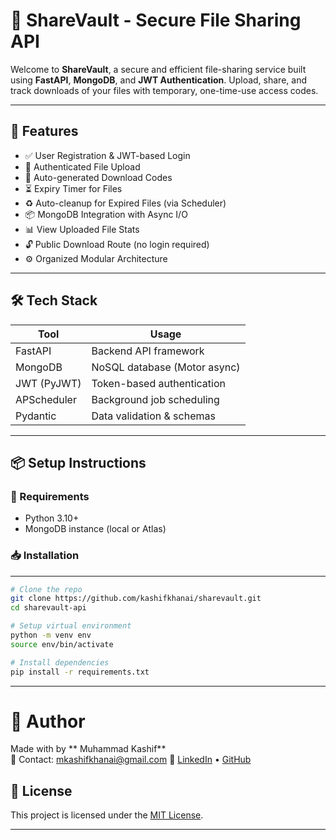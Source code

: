 # 🔐 ShareVault - Secure File Sharing API

Welcome to **ShareVault**, a secure and efficient file-sharing service built using **FastAPI**, **MongoDB**, and **JWT Authentication**. Upload, share, and track downloads of your files with temporary, one-time-use access codes.

---

## 🚀 Features

- ✅ User Registration & JWT-based Login
- 🔐 Authenticated File Upload
- 🧾 Auto-generated Download Codes
- ⏳ Expiry Timer for Files
- ♻️ Auto-cleanup for Expired Files (via Scheduler)
- 📦 MongoDB Integration with Async I/O
- 📊 View Uploaded File Stats
- 🔓 Public Download Route (no login required)
- ⚙️ Organized Modular Architecture

---

## 🛠️ Tech Stack

| Tool         | Usage                          |
|--------------|--------------------------------|
| FastAPI      | Backend API framework          |
| MongoDB      | NoSQL database (Motor async)   |
| JWT (PyJWT)  | Token-based authentication     |
| APScheduler  | Background job scheduling      |
| Pydantic     | Data validation & schemas      |

---

## 📦 Setup Instructions

### 🔧 Requirements

- Python 3.10+
- MongoDB instance (local or Atlas)

### 📥 Installation

---
```bash
# Clone the repo
git clone https://github.com/kashifkhanai/sharevault.git
cd sharevault-api

# Setup virtual environment
python -m venv env
source env/bin/activate  

# Install dependencies
pip install -r requirements.txt

```
---

# 🤝 Author

Made with  by ** Muhammad Kashif**  
📧 Contact: mkashifkhanai@gmail.com 
🔗 [LinkedIn](https://www.linkedin.com/in/muhammadxkashif) • [GitHub](https://github.com/kashifkhanai)

## 📄 License

This project is licensed under the [MIT License](./LICENSE).

----

